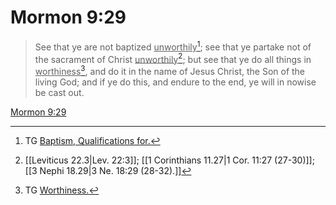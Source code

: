 # Mormon 9:29

> See that ye are not baptized <u>unworthily</u>[^a]; see that ye partake not of the sacrament of Christ <u>unworthily</u>[^b]; but see that ye do all things in <u>worthiness</u>[^c], and do it in the name of Jesus Christ, the Son of the living God; and if ye do this, and endure to the end, ye will in nowise be cast out.

[Mormon 9:29](https://www.churchofjesuschrist.org/study/scriptures/bofm/morm/9?lang=eng&id=p29#p29)


[^a]: TG [Baptism, Qualifications for.](https://www.churchofjesuschrist.org/study/scriptures/tg/baptism-qualifications-for?lang=eng)
[^b]: [[Leviticus 22.3|Lev. 22:3]]; [[1 Corinthians 11.27|1 Cor. 11:27 (27-30)]]; [[3 Nephi 18.29|3 Ne. 18:29 (28-32).]]
[^c]: TG [Worthiness.](https://www.churchofjesuschrist.org/study/scriptures/tg/worthiness?lang=eng)
